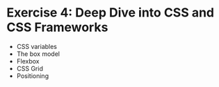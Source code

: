 # Exercise 4: Deep Dive into CSS and CSS Frameworks
- CSS variables
- The box model
- Flexbox
- CSS Grid
- Positioning
